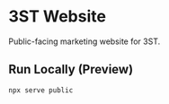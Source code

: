 # 3ST Website

Public-facing marketing website for 3ST.

## Run Locally (Preview)

`npx serve public`
